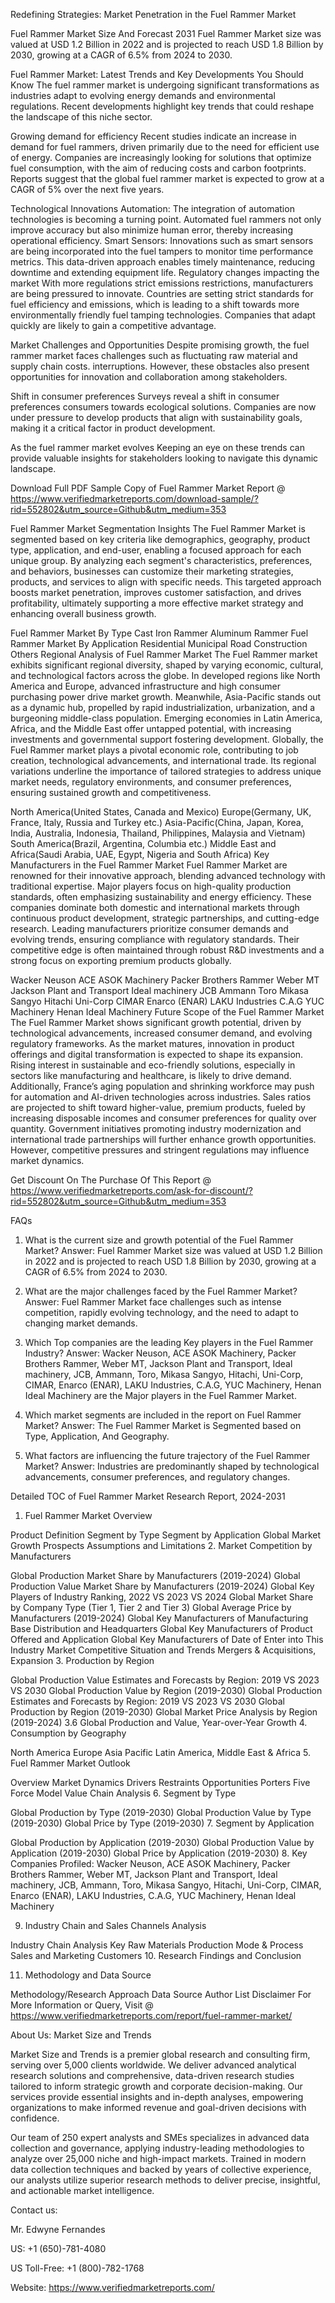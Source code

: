 Redefining Strategies: Market Penetration in the Fuel Rammer Market


Fuel Rammer Market Size And Forecast 2031
Fuel Rammer Market size was valued at USD 1.2 Billion in 2022 and is projected to reach USD 1.8 Billion by 2030, growing at a CAGR of 6.5% from 2024 to 2030.

Fuel Rammer Market: Latest Trends and Key Developments You Should Know
The fuel rammer market is undergoing significant transformations as industries adapt to evolving energy demands and environmental regulations. Recent developments highlight key trends that could reshape the landscape of this niche sector.

Growing demand for efficiency
Recent studies indicate an increase in demand for fuel rammers, driven primarily due to the need for efficient use of energy. Companies are increasingly looking for solutions that optimize fuel consumption, with the aim of reducing costs and carbon footprints. Reports suggest that the global fuel rammer market is expected to grow at a CAGR of 5% over the next five years.

Technological Innovations
Automation: The integration of automation technologies is becoming a turning point. Automated fuel rammers not only improve accuracy but also minimize human error, thereby increasing operational efficiency.
Smart Sensors: Innovations such as smart sensors are being incorporated into the fuel tampers to monitor time performance metrics. This data-driven approach enables timely maintenance, reducing downtime and extending equipment life.
Regulatory changes impacting the market
With more regulations strict emissions restrictions, manufacturers are being pressured to innovate. Countries are setting strict standards for fuel efficiency and emissions, which is leading to a shift towards more environmentally friendly fuel tamping technologies. Companies that adapt quickly are likely to gain a competitive advantage.

Market Challenges and Opportunities
Despite promising growth, the fuel rammer market faces challenges such as fluctuating raw material and supply chain costs. interruptions. However, these obstacles also present opportunities for innovation and collaboration among stakeholders.

Shift in consumer preferences
Surveys reveal a shift in consumer preferences consumers towards ecological solutions. Companies are now under pressure to develop products that align with sustainability goals, making it a critical factor in product development.

As the fuel rammer market evolves Keeping an eye on these trends can provide valuable insights for stakeholders looking to navigate this dynamic landscape.

Download Full PDF Sample Copy of Fuel Rammer Market Report @ https://www.verifiedmarketreports.com/download-sample/?rid=552802&utm_source=Github&utm_medium=353

Fuel Rammer Market Segmentation Insights
The Fuel Rammer Market is segmented based on key criteria like demographics, geography, product type, application, and end-user, enabling a focused approach for each unique group. By analyzing each segment's characteristics, preferences, and behaviors, businesses can customize their marketing strategies, products, and services to align with specific needs. This targeted approach boosts market penetration, improves customer satisfaction, and drives profitability, ultimately supporting a more effective market strategy and enhancing overall business growth.

Fuel Rammer Market By Type
Cast Iron Rammer
Aluminum Rammer
Fuel Rammer Market By Application
Residential
Municipal
Road Construction
Others
Regional Analysis of Fuel Rammer Market
The Fuel Rammer market exhibits significant regional diversity, shaped by varying economic, cultural, and technological factors across the globe. In developed regions like North America and Europe, advanced infrastructure and high consumer purchasing power drive market growth. Meanwhile, Asia-Pacific stands out as a dynamic hub, propelled by rapid industrialization, urbanization, and a burgeoning middle-class population. Emerging economies in Latin America, Africa, and the Middle East offer untapped potential, with increasing investments and governmental support fostering development. Globally, the Fuel Rammer market plays a pivotal economic role, contributing to job creation, technological advancements, and international trade. Its regional variations underline the importance of tailored strategies to address unique market needs, regulatory environments, and consumer preferences, ensuring sustained growth and competitiveness.

North America(United States, Canada and Mexico)
Europe(Germany, UK, France, Italy, Russia and Turkey etc.)
Asia-Pacific(China, Japan, Korea, India, Australia, Indonesia, Thailand, Philippines, Malaysia and Vietnam)
South America(Brazil, Argentina, Columbia etc.)
Middle East and Africa(Saudi Arabia, UAE, Egypt, Nigeria and South Africa)
Key Manufacturers in the Fuel Rammer Market
Fuel Rammer Market are renowned for their innovative approach, blending advanced technology with traditional expertise. Major players focus on high-quality production standards, often emphasizing sustainability and energy efficiency. These companies dominate both domestic and international markets through continuous product development, strategic partnerships, and cutting-edge research. Leading manufacturers prioritize consumer demands and evolving trends, ensuring compliance with regulatory standards. Their competitive edge is often maintained through robust R&D investments and a strong focus on exporting premium products globally.

Wacker Neuson
ACE ASOK Machinery
Packer Brothers Rammer
Weber MT
Jackson Plant and Transport
Ideal machinery
JCB
Ammann
Toro
Mikasa Sangyo
Hitachi
Uni-Corp
CIMAR
Enarco (ENAR)
LAKU Industries
C.A.G
YUC Machinery
Henan Ideal Machinery
Future Scope of the Fuel Rammer Market
The Fuel Rammer Market shows significant growth potential, driven by technological advancements, increased consumer demand, and evolving regulatory frameworks. As the market matures, innovation in product offerings and digital transformation is expected to shape its expansion. Rising interest in sustainable and eco-friendly solutions, especially in sectors like manufacturing and healthcare, is likely to drive demand. Additionally, France’s aging population and shrinking workforce may push for automation and AI-driven technologies across industries. Sales ratios are projected to shift toward higher-value, premium products, fueled by increasing disposable incomes and consumer preferences for quality over quantity. Government initiatives promoting industry modernization and international trade partnerships will further enhance growth opportunities. However, competitive pressures and stringent regulations may influence market dynamics.

Get Discount On The Purchase Of This Report @ https://www.verifiedmarketreports.com/ask-for-discount/?rid=552802&utm_source=Github&utm_medium=353

FAQs
1. What is the current size and growth potential of the Fuel Rammer Market?
Answer: Fuel Rammer Market size was valued at USD 1.2 Billion in 2022 and is projected to reach USD 1.8 Billion by 2030, growing at a CAGR of 6.5% from 2024 to 2030.

2. What are the major challenges faced by the Fuel Rammer Market?
Answer: Fuel Rammer Market face challenges such as intense competition, rapidly evolving technology, and the need to adapt to changing market demands.

3. Which Top companies are the leading Key players in the Fuel Rammer Industry?
Answer: Wacker Neuson, ACE ASOK Machinery, Packer Brothers Rammer, Weber MT, Jackson Plant and Transport, Ideal machinery, JCB, Ammann, Toro, Mikasa Sangyo, Hitachi, Uni-Corp, CIMAR, Enarco (ENAR), LAKU Industries, C.A.G, YUC Machinery, Henan Ideal Machinery are the Major players in the Fuel Rammer Market.

4. Which market segments are included in the report on Fuel Rammer Market?
Answer: The Fuel Rammer Market is Segmented based on Type, Application, And Geography.

5. What factors are influencing the future trajectory of the Fuel Rammer Market?
Answer: Industries are predominantly shaped by technological advancements, consumer preferences, and regulatory changes.

Detailed TOC of Fuel Rammer Market Research Report, 2024-2031
1. Fuel Rammer Market Overview

Product Definition
Segment by Type
Segment by Application
Global Market Growth Prospects
Assumptions and Limitations
2. Market Competition by Manufacturers

Global Production Market Share by Manufacturers (2019-2024)
Global Production Value Market Share by Manufacturers (2019-2024)
Global Key Players of Industry Ranking, 2022 VS 2023 VS 2024
Global Market Share by Company Type (Tier 1, Tier 2 and Tier 3)
Global Average Price by Manufacturers (2019-2024)
Global Key Manufacturers of Manufacturing Base Distribution and Headquarters
Global Key Manufacturers of Product Offered and Application
Global Key Manufacturers of Date of Enter into This Industry
Market Competitive Situation and Trends
Mergers & Acquisitions, Expansion
3. Production by Region

Global Production Value Estimates and Forecasts by Region: 2019 VS 2023 VS 2030
Global Production Value by Region (2019-2030)
Global Production Estimates and Forecasts by Region: 2019 VS 2023 VS 2030
Global Production by Region (2019-2030)
Global Market Price Analysis by Region (2019-2024) 3.6 Global Production and Value, Year-over-Year Growth
4. Consumption by Geography

North America
Europe
Asia Pacific
Latin America, Middle East & Africa
5. Fuel Rammer Market Outlook

Overview
Market Dynamics
Drivers
Restraints
Opportunities
Porters Five Force Model
Value Chain Analysis 
6. Segment by Type

Global Production by Type (2019-2030)
Global Production Value by Type (2019-2030)
Global Price by Type (2019-2030)
7. Segment by Application

Global Production by Application (2019-2030)
Global Production Value by Application (2019-2030)
Global Price by Application (2019-2030)
8. Key Companies Profiled: Wacker Neuson, ACE ASOK Machinery, Packer Brothers Rammer, Weber MT, Jackson Plant and Transport, Ideal machinery, JCB, Ammann, Toro, Mikasa Sangyo, Hitachi, Uni-Corp, CIMAR, Enarco (ENAR), LAKU Industries, C.A.G, YUC Machinery, Henan Ideal Machinery

9. Industry Chain and Sales Channels Analysis

Industry Chain Analysis
Key Raw Materials
Production Mode & Process
Sales and Marketing
Customers
10. Research Findings and Conclusion

11. Methodology and Data Source

Methodology/Research Approach
Data Source
Author List
Disclaimer
For More Information or Query, Visit @ https://www.verifiedmarketreports.com/report/fuel-rammer-market/

About Us: Market Size and Trends

Market Size and Trends is a premier global research and consulting firm, serving over 5,000 clients worldwide. We deliver advanced analytical research solutions and comprehensive, data-driven research studies tailored to inform strategic growth and corporate decision-making. Our services provide essential insights and in-depth analyses, empowering organizations to make informed revenue and goal-driven decisions with confidence.

Our team of 250 expert analysts and SMEs specializes in advanced data collection and governance, applying industry-leading methodologies to analyze over 25,000 niche and high-impact markets. Trained in modern data collection techniques and backed by years of collective experience, our analysts utilize superior research methods to deliver precise, insightful, and actionable market intelligence.

Contact us:

Mr. Edwyne Fernandes

US: +1 (650)-781-4080

US Toll-Free: +1 (800)-782-1768

Website: https://www.verifiedmarketreports.com/

